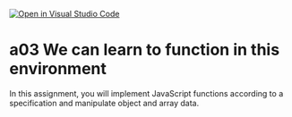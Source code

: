 [![Open in Visual Studio Code](https://classroom.github.com/assets/open-in-vscode-f059dc9a6f8d3a56e377f745f24479a46679e63a5d9fe6f495e02850cd0d8118.svg)](https://classroom.github.com/online_ide?assignment_repo_id=6414845&assignment_repo_type=AssignmentRepo)
# a03 We can learn to function in this environment
In this assignment, you will implement JavaScript functions according to a specification and manipulate object and array data.

